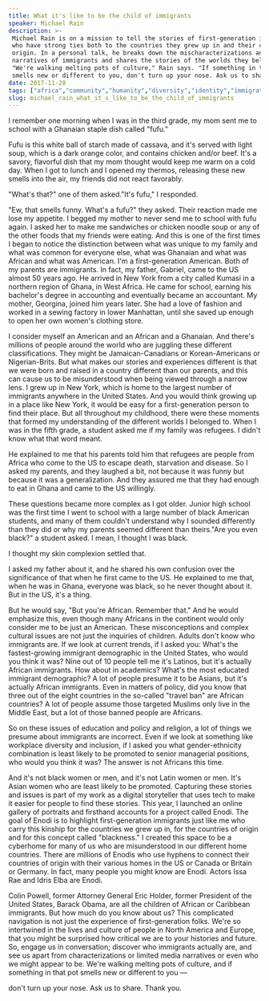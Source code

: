 ```yaml
---
title: What it's like to be the child of immigrants
speaker: Michael Rain
description: >-
 Michael Rain is on a mission to tell the stories of first-generation immigrants,
 who have strong ties both to the countries they grew up in and their countries of
 origin. In a personal talk, he breaks down the mischaracterizations and limited
 narratives of immigrants and shares the stories of the worlds they belong to.
 "We're walking melting pots of culture," Rain says. "If something in that pot
 smells new or different to you, don't turn up your nose. Ask us to share."
date: 2017-11-28
tags: ["africa","community","humanity","diversity","identity","immigration","ted-residency","social-change","society"]
slug: michael_rain_what_it_s_like_to_be_the_child_of_immigrants
---
```


I remember one morning when I was in the third grade, my mom sent me to school with a
Ghanaian staple dish called "fufu."

Fufu is this white ball of starch made of cassava, and it's served with light soup, which
is a dark orange color, and contains chicken and/or beef. It's a savory, flavorful dish
that my mom thought would keep me warm on a cold day. When I got to lunch and I opened my
thermos, releasing these new smells into the air, my friends did not react
favorably.

"What's that?" one of them asked."It's fufu," I responded.

"Ew, that smells funny. What's a fufu?" they asked. Their reaction made me lose my
appetite. I begged my mother to never send me to school with fufu again. I asked her to
make me sandwiches or chicken noodle soup or any of the other foods that my friends were
eating. And this is one of the first times I began to notice the distinction between what
was unique to my family and what was common for everyone else, what was Ghanaian and what
was African and what was American. I'm a first-generation American. Both of my parents are
immigrants. In fact, my father, Gabriel, came to the US almost 50 years ago. He arrived in
New York from a city called Kumasi in a northern region of Ghana, in West Africa. He came
for school, earning his bachelor's degree in accounting and eventually became an
accountant. My mother, Georgina, joined him years later. She had a love of fashion and
worked in a sewing factory in lower Manhattan, until she saved up enough to open her own
women's clothing store.

I consider myself an American and an African and a Ghanaian. And there's millions of
people around the world who are juggling these different classifications. They might be
Jamaican-Canadians or Korean-Americans or Nigerian-Brits. But what makes our stories and
experiences different is that we were born and raised in a country different than our
parents, and this can cause us to be misunderstood when being viewed through a narrow
lens. I grew up in New York, which is home to the largest number of immigrants anywhere in
the United States. And you would think growing up in a place like New York, it would be
easy for a first-generation person to find their place. But all throughout my childhood,
there were these moments that formed my understanding of the different worlds I belonged
to. When I was in the fifth grade, a student asked me if my family was refugees. I didn't
know what that word meant.

He explained to me that his parents told him that refugees are people from Africa who come
to the US to escape death, starvation and disease. So I asked my parents, and they laughed
a bit, not because it was funny but because it was a generalization. And they assured me
that they had enough to eat in Ghana and came to the US willingly.

These questions became more complex as I got older. Junior high school was the first time
I went to school with a large number of black American students, and many of them couldn't
understand why I sounded differently than they did or why my parents seemed different than
theirs."Are you even black?" a student asked. I mean, I thought I was black.

I thought my skin complexion settled that.

I asked my father about it, and he shared his own confusion over the significance of that
when he first came to the US. He explained to me that, when he was in Ghana, everyone was
black, so he never thought about it. But in the US, it's a thing.

But he would say, "But you're African. Remember that." And he would emphasize this, even
though many Africans in the continent would only consider me to be just an American. These
misconceptions and complex cultural issues are not just the inquiries of children. Adults
don't know who immigrants are. If we look at current trends, if I asked you: What's the
fastest-growing immigrant demographic in the United States, who would you think it was?
Nine out of 10 people tell me it's Latinos, but it's actually African immigrants. How
about in academics? What's the most educated immigrant demographic? A lot of people
presume it to be Asians, but it's actually African immigrants. Even in matters of policy,
did you know that three out of the eight countries in the so-called "travel ban" are
African countries? A lot of people assume those targeted Muslims only live in the Middle
East, but a lot of those banned people are Africans.

So on these issues of education and policy and religion, a lot of things we presume about
immigrants are incorrect. Even if we look at something like workplace diversity and
inclusion, if I asked you what gender-ethnicity combination is least likely to be promoted
to senior managerial positions, who would you think it was? The answer is not Africans
this time.

And it's not black women or men, and it's not Latin women or men. It's Asian women who are
least likely to be promoted. Capturing these stories and issues is part of my work as a
digital storyteller that uses tech to make it easier for people to find these stories.
This year, I launched an online gallery of portraits and firsthand accounts for a project
called Enodi. The goal of Enodi is to highlight first-generation immigrants just like me
who carry this kinship for the countries we grew up in, for the countries of origin and
for this concept called "blackness." I created this space to be a cyberhome for many of us
who are misunderstood in our different home countries. There are millions of Enodis who
use hyphens to connect their countries of origin with their various homes in the US or
Canada or Britain or Germany. In fact, many people you might know are Enodi. Actors Issa
Rae and Idris Elba are Enodi.

Colin Powell, former Attorney General Eric Holder, former President of the United States,
Barack Obama, are all the children of African or Caribbean immigrants. But how much do you
know about us? This complicated navigation is not just the experience of first-generation
folks. We're so intertwined in the lives and culture of people in North America and Europe,
that you might be surprised how critical we are to your histories and future. So, engage
us in conversation; discover who immigrants actually are, and see us apart from
characterizations or limited media narratives or even who we might appear to be. We're
walking melting pots of culture, and if something in that pot smells new or different to
you —

don't turn up your nose. Ask us to share. Thank you.

<!--
ad_duration=3.33
comment_count=18
event="TED Residency"
external_start_time=0
has_talk_citation=0
intro_duration=11.82
is_subtitle_required="False"
is_talk_featured="True"
language="en"
language_swap="False"
native_language="en"
number_of_related_talks=6
number_of_speakers=1
number_of_subtitled_videos=25
number_of_tags=9
number_of_talk_download_languages=26
number_of_talk_more_resources=0
number_of_talk_recommendations=0
number_of_talks_take_actions=1
post_ad_duration=0.83
published_timestamp="2018-05-22 14:51:26"
recording_date="2017-11-28"
speaker_description="Digital storyteller"
speaker_is_published=1
speaker_name="Michael Rain"
talk_more_resources=[]
talk_name="What it's like to be the child of immigrants"
talks_tags=["africa","community","humanity","diversity","identity","immigration","ted-residency","social-change","society"]
url_audio="https://download.ted.com/talks/MichaelRain_2017S.mp3?apikey=acme-roadrunner"
url_photo_speaker="https://pe.tedcdn.com/images/ted/5e2851077969d766b4af6bab73c2cac750eb506d_254x191.jpg"
url_photo_talk="https://s3.amazonaws.com/talkstar-photos/uploads/ab97562e-b162-478b-a53a-da69321675ac/MichaelRain_2017S-embed.jpg"
url_webpage="https://www.ted.com/talks/michael_rain_what_it_s_like_to_be_the_child_of_immigrants"
video_type_name="TED Stage Talk"
-->